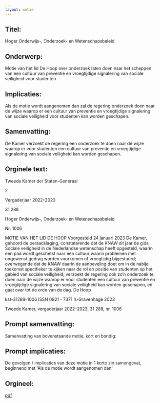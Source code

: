 ```yaml
---
layout: motie
---
```

## Titel:
Hoger Onderwijs-, Onderzoek- en Wetenschapsbeleid
## Onderwerp:
Motie van het lid De Hoop over onderzoek laten doen naar het scheppen van een cultuur van preventie en vroegtijdige signalering van sociale veiligheid voor studenten 
## Implicaties:

Als de motie wordt aangenomen dan zal de regering onderzoek doen naar de wijze waarop er een cultuur van preventie en vroegtijdige signalering van sociale veiligheid voor studenten kan worden geschapen.
## Samenvatting:

De Kamer verzoekt de regering een onderzoek te doen naar de wijze waarop er voor studenten een cultuur van preventie en vroegtijdige signalering van sociale veiligheid kan worden geschapen.
## Orginele text:


Tweede Kamer der Staten-Generaal

2

Vergaderjaar 2022–2023

31 288

Hoger Onderwijs-, Onderzoek- en
Wetenschapsbeleid

Nr. 1006

MOTIE VAN HET LID DE HOOP
Voorgesteld 24 januari 2023
De Kamer,
gehoord de beraadslaging,
constaterende dat de KNAW dit jaar de gids Sociale veiligheid in de
Nederlandse wetenschap heeft opgesteld, waarin een pad wordt
geschetst naar een cultuur waarin problemen met ongewenst gedrag
worden voorkomen of vroegtijdig bijgestuurd;
overwegende dat de KNAW daarin de aanbeveling doet om in de nabije
toekomst specifieker te kijken naar de rol en positie van studenten op het
gebied van sociale veiligheid;
verzoekt de regering ook zo’n onderzoek te doen naar de wijze waarop er
voor studenten een cultuur van preventie en vroegtijdige signalering van
sociale veiligheid kan worden geschapen,
en gaat over tot de orde van de dag.
De Hoop

kst-31288-1006
ISSN 0921 - 7371
’s-Gravenhage 2023

Tweede Kamer, vergaderjaar 2022–2023, 31 288, nr. 1006


## Prompt samenvatting:
Samenvatting van bovenstaande motie, kort en bondig:


## Prompt implicaties:
De gevolgen / implicaties van deze motie in 1 korte zin samengevat, beginnend met 'Als de motie wordt aangenomen dan' 

## Orgineel:
[pdf](https://gegevensmagazijn.tweedekamer.nl/OData/v4/2.0/Document(b9939bf3-324c-41b2-aa80-b1b6db81e97a)/resource)
